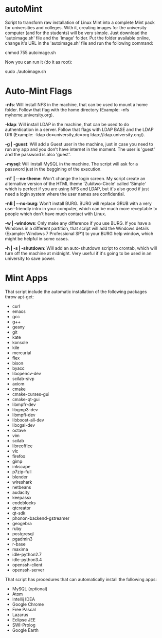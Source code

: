 # autoMint
Script to transform raw installation of Linux Mint into a complete Mint pack for universities and colleges. With it, creating images for the university computer (and for the students) will be very simple. Just download the 'autoimage.sh' file and the 'Image' folder. Put the folder available online, change it's URL in the 'autoimage.sh' file and run the following command:

  chmod 755 autoimage.sh

Now you can run it (do it as root):

  sudo ./autoimage.sh

# Auto-Mint Flags

  **-nfs**: Will install NFS in the machine, that can be used to mount a home folder. Follow that flag with the home directory (Example: -nfs myhome.university.org).
    
  **-ldap**: Will install LDAP in the machine, that can be used to do authentication in a server. Follow that flags with LDAP BASE and the LDAP URI (Example: -ldap dc=university,dc=org ldap://ldap.university.org/).
    
  **-g | -guest**: Will add a Guest user in the machine, just in case you need to run any app and you don't have internet in the moment. The user is 'guest' and the password is also 'guest'.
    
  **-mysql**: Will install MySQL in the machine. The script will ask for a password just in the beggining of the execution.
    
  **-nT | --no-theme**: Won't change the login screen. My script create an alternative version of the HTML theme 'Zukitwo-Circle' called 'Simple' which is perfect if you are using NFS and LDAP, but it's also good if just need a login system where the user names are confidential.
    
  **-nB | --no-burg**: Won't install BURG. BURG will replace GRUB with a very user-friendly intro in your computer, which can be much more receptable to people which don't have much contact with Linux.
    
  **-w | -windows**: Only make any difference if you use BURG. If you have a Windows in a different partition, that script will add the Windows details (Example: Windows 7 Professional SP1) to your BURG help window, which might be helpful in some cases.
    
  **-h | -s | -shutdown**: Will add an auto-shutdown script to crontab, which will turn off the machine at midnight. Very useful if it's going to be used in an university to save power.

# Mint Apps
That script include the automatic installation of the following packages throw apt-get:
* curl
* emacs
* gcc
* g++
* geany
* git
* kate
* konsole
* kile
* mercurial
* flex
* bison
* byacc
* libopencv-dev
* scilab-sivp
* axiom
* cmake
* cmake-curses-gui
* cmake-qt-gui
* libmpfr-dev
* libgmp3-dev
* libmpfi-dev
* libboost-all-dev
* libcgal-dev
* octave
* vim
* scilab
* libreoffice
* vlc
* firefox
* gimp
* inkscape
* p7zip-full
* blender
* wireshark
* netbeans
* audacity
* keepassx
* codeblocks
* qtcreator
* qt-sdk
* phonon-backend-gstreamer
* geogebra
* ruby
* postgresql
* pgadmin3
* r-base
* maxima
* idle-python2.7
* idle-python3.4
* openssh-client
* openssh-server

That script has procedures that can automatically install the following apps:
* MySQL (optional)
* Atom
* Intellij IDEA
* Google Chrome
* Free Pascal
* Lazarus
* Eclipse JEE
* SWI-Prolog
* Google Earth
